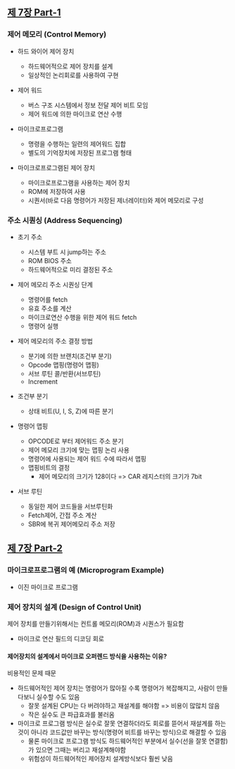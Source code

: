 
## [제 7장 Part-1](https://www.youtube.com/watch?v=nhJ1prbfmuE&list=PLc8fQ-m7b1hCHTT7VH2oo0Ng7Et096dYc&index=16)

### 제어 메모리 (Control Memory)

- 하드 와이어 제어 장치
  - 하드웨어적으로 제어 장치를 설계
  - 일상적인 논리회로를 사용하여 구현

- 제어 워드
  - 버스 구조 시스템에서 정보 전달 제어 비트 모임
  - 제어 워드에 의한 마이크로 연산 수행

- 마이크로프로그램
  - 명령을 수행하는 일련의 제어워드 집합
  - 별도의 기억장치에 저장된 프로그램 형태

- 마이크로프로그램된 제어 장치
  - 마이크로프로그램을 사용하는 제어 장치
  - ROM에 저장하여 사용
  - 시퀀서(바로 다음 명령어가 저장된 제너레이터)와 제어 메모리로 구성


### 주소 시퀀싱 (Address Sequencing)

- 초기 주소
  - 시스템 부트 시 jump하는 주소
  - ROM BIOS 주소
  - 하드웨어적으로 미리 결정된 주소

- 제어 메모리 주소 시퀀싱 단계
  - 명령어를 fetch
  - 유효 주소를 계산
  - 마이크로연산 수행을 위한 제어 워드 fetch
  - 명령어 실행

- 제어 메모리의 주소 결정 방법
  - 분기에 의한 브랜치(조건부 분기)
  - Opcode 맵핑(명령어 맵핑)
  - 서브 루틴 콜/반환(서브루틴)
  - Increment

- 조건부 분기
  - 상태 비트(U, I, S, Z)에 따른 분기

- 명령어 맵핑
  - OPCODE로 부터 제어워드 주소 분기
  - 제어 메모리 크기에 맞는 맵핑 논리 사용
  - 명령어에 사용되는 제어 워드 수에 따라서 맵핑
  - 맵핑비트의 결정
    - 제어 메모리의 크기가 128이다 => CAR 레지스터의 크기가 7bit

- 서브 루틴
  - 동일한 제어 코드들을 서브루틴화
  - Fetch제어, 간접 주소 계산
  - SBR에 복귀 제어메모리 주소 저장




## [제 7장 Part-2](https://www.youtube.com/watch?v=lBNXUYRcDHc&list=PLc8fQ-m7b1hCHTT7VH2oo0Ng7Et096dYc&index=17)

### 마이크로프로그램의 예 (Microprogram Example)

- 이진 마이크로 프로그램


### 제어 장치의 설계 (Design of Control Unit)

제어 장치를 만들기위해서는 컨트롤 메모리(ROM)과 시퀀스가 필요함

- 마이크로 연산 필드의 디코딩 회로

#### 제어장치의 설계에서 마이크로 오퍼렌드 방식을 사용하는 이유?

비용적인 문제 때문

- 하드웨어적인 제어 장치는 명령어가 많아질 수록 명령어가 복잡해지고, 사람이 만들다보니 실수할 수도 있음
  - 잘못 설계된 CPU는 다 버려야하고 재설계를 해야함 => 비용이 많많치 않음
  - 작은 실수도 큰 파급효과를 불러옴
- 마이크로 프로그램 방식은 실수로 잘못 연결하더라도 회로를 뜯어서 재설계를 하는 것이 아니라 코드값만 바꾸는 방식(명령어 비트를 바꾸는 방식)으로 해결할 수 있음
  - 물론 마이크로 프로그램 방식도 하드웨어적인 부분에서 실수(선을 잘못 연결함)가 있으면 그때는 버리고 재설계해야함
  - 위험성이 하드웨어적인 제어장치 설계방식보다 훨씬 낮음